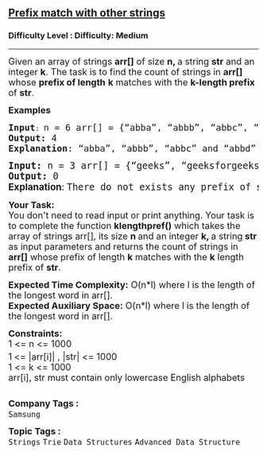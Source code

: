 <h2><a href="https://www.geeksforgeeks.org/problems/prefix-match-with-other-strings/1?page=7&category=Strings&sortBy=submissions">Prefix match with other strings</a></h2><h3>Difficulty Level : Difficulty: Medium</h3><hr><div class="problems_problem_content__Xm_eO"><p><span style="font-size: 18px;">Given an array of strings <strong>arr[]</strong> of size <strong>n, </strong>a string <strong>str</strong> and an integer <strong>k</strong>. The task is to find the count of strings in <strong>arr[]</strong> whose <strong>prefix of length</strong> <strong>k</strong> matches with the <strong>k-length prefix</strong> of <strong>str</strong>.</span></p>
<p><span style="font-size: 18px;"><strong>Examples<br></strong></span></p>
<pre><span style="font-size: 18px;"><strong>Input</strong></span>: <span style="font-size: 18px;">n = 6 </span><span style="font-size: 18px;">arr[] = {“abba”, “abbb”, “abbc”, “abbd”, “abaa”, “abca”} str = “abbg” k = 3
<strong>Output:</strong> 4&nbsp;
<strong>Explanation</strong>: “abba”, “abbb”, “abbc” and “abbd” have their prefix of length 3 equal to 3-length prefix of <strong>str</strong> i.e., <strong>"abb".</strong></span></pre>
<pre><span style="font-size: 14pt;"><strong>Input: </strong>n = 3 arr[] = {“geeks”, “geeksforgeeks”, “forgeeks”} str = “ge” k = 5
<strong>Output:&nbsp;</strong>0</span><br><span style="font-size: 14pt;"><strong style="font-family: -apple-system, BlinkMacSystemFont, 'Segoe UI', Roboto, Oxygen, Ubuntu, Cantarell, 'Open Sans', 'Helvetica Neue', sans-serif;">Explanation</strong><span style="font-family: -apple-system, BlinkMacSystemFont, 'Segoe UI', Roboto, Oxygen, Ubuntu, Cantarell, 'Open Sans', 'Helvetica Neue', sans-serif;">: </span>There do not exists any prefix of <strong>str</strong> with length <strong>5.</strong> So, there are no matches possible.</span></pre>
<p><span style="font-size: 18px;"><strong>Your Task:&nbsp;&nbsp;</strong><br>You don't need to read input or print anything. Your task is to complete the function <strong>klengthpref()</strong>&nbsp;which takes the array of strings arr[], its size <strong>n </strong>and an integer <strong>k, </strong>a string<strong> str </strong>as input parameters&nbsp;and returns the </span><span style="font-size: 18px;">count of strings in <strong>arr[]</strong> whose prefix of length <strong>k</strong> matches with the <strong>k</strong> length prefix of <strong>str</strong>.</span></p>
<p><span style="font-size: 18px;"><strong>Expected Time Complexity:</strong>&nbsp;O(n*l) where l is the length of the longest word in arr[].<br><strong>Expected Auxiliary Space:</strong>&nbsp;O(n*l) where l is the length of the longest word in arr[].<br></span></p>
<p><span style="font-size: 18px;"><strong>Constraints:</strong><br>1 &lt;= n &lt;= 1000</span><br><span style="font-size: 18px;">1<sup> </sup>&lt;= |arr[i]| , |str| &lt;= 1000</span><br><span style="font-size: 18px;">1 &lt;= k &lt;= 1000<br>arr[i], str must contain only lowercase English alphabets</span><br>&nbsp;</p></div><p><span style=font-size:18px><strong>Company Tags : </strong><br><code>Samsung</code>&nbsp;<br><p><span style=font-size:18px><strong>Topic Tags : </strong><br><code>Strings</code>&nbsp;<code>Trie</code>&nbsp;<code>Data Structures</code>&nbsp;<code>Advanced Data Structure</code>&nbsp;